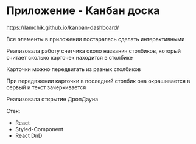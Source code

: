 # Приложение - Канбан доска

https://lamchik.github.io/kanban-dashboard/

Все элементы в приложении постаралась сделать интерактивными

Реализовала работу счетчика около названия столбиков, который считает сколько карточек находится в столбике

Карточки можно передвигать из разных столбиков

При передвжении карточки в последний столбик она окрашивается в сервый и текст зачеркивается 

Реализовала открытие ДропДауна

Стек:

* React
* Styled-Component
* React DnD



